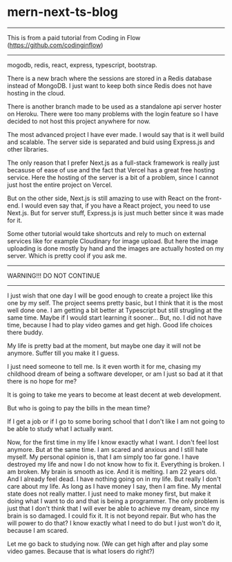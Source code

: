 # mern-next-ts-blog

*********************************************************************************
This is from a paid tutorial from Coding in Flow (https://github.com/codinginflow)
*********************************************************************************

mogodb, redis, react, express, typescript, bootstrap. 

There is a new brach where the sessions are stored in a Redis database instead of MongoDB. I just want to keep both since Redis does not have hosting in the cloud.




There is another branch made to be used as a standalone api server hoster on Heroku. There were too many problems with the login feature so I have decided to not host this project anywhere for now.

The most advanced project I have ever made. I would say that is it well build and scalable.
The server side is separated and buid using Express.js and other libraries.

The only reason that I prefer Next.js as a full-stack framework is really just becasuse of ease of use and the fact that Vercel has a great free hosting service.
Here the hosting of the server is a bit of a problem, since I cannot just host the entire project on Vercel.

But on the other side, Next.js is still amazing to use with React on the front-end. 
I would even say that, if you have a React project, you need to use Next.js.
But for server stuff, Express.js is just much better since it was made for it.

Some other tutorial would take shortcuts and rely to much on external services like for example Cloudinary for image upload.
But here the image uploading is done mostly by hand and the images are actually hosted on my server.
Which is pretty cool if you ask me.

*********************************************************************************
WARNING!!! DO NOT CONTINUE
*********************************************************************************
I just wish that one day I will be good enough to create a project like this one by my self.
The project seems pretty basic, but I think that it is the most well done one.
I am getting a bit better at Typescript but still strugling at the same time.
Maybe if I would start learning it sooner...
But, no. I did not have time, because I had to play video games and get high. Good life choices there buddy.

My life is pretty bad at the moment, but maybe one day it will not be anymore.
Suffer till you make it I guess.

I just need someone to tell me. 
Is it even worth it for me, chasing my childhood dream of being a software developer, or am I just so bad at it that there is no hope for me?

It is going to take me years to become at least decent at web development. 

But who is going to pay the bills in the mean time?

If I get a job or if I go to some boring school that I don't like I am not going to be able to study what I actually want.

Now, for the first time in my life I know exactly what I want. I don't feel lost anymore. But at the same time. I am scared and anxious and I still hate myself.
My personal opinion is, that I am simply too far gone. I have destroyed my life and now I do not know how to fix it. Everything is broken. I am broken. My brain is smooth as ice. And it is melting. I am 22 years old. And I already feel dead. I have nothing going on in my life. But really I don't care about my life. As long as I have money I say, then I am fine. My mental state does not really matter. I just need to make money first, but make it doing what I want to do and that is being a programmer. The only problem is just that I don't think that I will ever be able to achieve my dream, since my brain is so damaged. I could fix it. It is not beyond repair. But who has the will power to do that? I know exactly what I need to do but I just won't do it, because I am scared. 


Let me go back to studying now.
(We can get high after and play some video games. Because that is what losers do right?)


